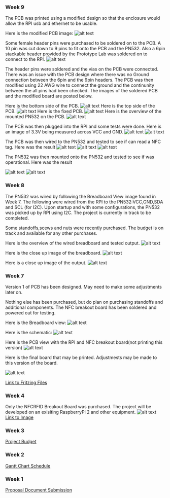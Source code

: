 ### Week 9
The PCB was printed using a modified design so that the enclosure would allow the RPI usb and ethernet to be usable.

Here is the modified PCB image:
![alt text](Images/Final_PCB.png)

Some female header pins were purchased to be soldered on to the PCB. A 10 pin was cut down to 9 pins to fit onto the PCB and the PN532. Also a 6pin stackable header provided by the Prototype Lab was soldered on to connect to the RPI.
![alt text](Images/9Pin.jpg)

The header pins were soldered and the vias on the PCB were connected. There was an issue with the PCB design where there was no Ground connection between the 6pin and the 9pin headers. The PCB was then modified using 22 AWG wire to connect the ground and the continunity between the all pins had been checked. The images of the soldered PCB and the modified board are posted below.

Here is the bottom side of the PCB.
![alt text](Images/SolderedPCB.jpg)
Here is the top side of the PCB.
![alt text](Images/SolderedPCB2.jpg)
Here is the fixed PCB.
![alt text](Images/PCBFix.jpg)
Here is the overview of the mounted PN532 on the PCB.
![alt text](Images/PCBOverview.jpg)

The PCB was then plugged into the RPI and some tests were done. Here is an image of 3.3V being measured across VCC and GND.
![alt text](Images/PCB_Voltage_Output.jpg)
![alt text](Images/VoltageTest.jpg)


The PCB was then wired to the PN532 and tested to see if can read a NFC tag. Here was the result
![alt text](Images/TestOverView.jpg)
![alt text](Images/Test_Wiring.jpg)
![alt text](Images/Test_PCB_Output.jpg)

The PN532 was then mounted onto the PN532 and tested to see if was operational. Here was the result

![alt text](Images/Mounted_Test.jpg)
![alt text](Images/Mounted_Output.jpg)


### Week 8

The PN532 was wired by following the Breadboard View image found in Week 7. The following were wired from the RPI to the PN532:VCC,GND,SDA and SCL (for I2C). Upon startup and with some configurations, the PN532 was picked up by RPI using I2C. The project is currently in track to be completed.

Some standoffs,scews and nuts were recently purchased. The budget is on track and available for any other purchases.

Here is the overview of the wired breadboard and tested output.
![alt text](Images/WiredBreadboardOverview.jpg)

Here is the close up image of the breadboard.
![alt text](Images/WiredBreadboard.jpg)

Here is a close up image of the output.
![alt text](Images/WiredBreadboardOutput.jpg)


### Week 7
Version 1 of PCB has been designed. May need to make some adjustments later on. 

Nothing else has been purchased, but do plan on purchasing standoffs and additional components. The NFC breakout board has been soldered and powered out for testing.

Here is the Breadboard view:
![alt text](Images/BreadboardView.png)

Here is the schematic:
![alt text](Images/PN532_w._RPI_schem.png)

Here is the PCB view with the RPI and NFC breakout board(not printing this version)
![alt text](Images/PCB_w_RPI_NFC.png)

Here is the final board that may be printed. Adjustmests may be made to this version of the board.

![alt text](Images/PCBPrinting.png)

[Link to Fritzing Files](https://github.com/RDinh/NFCRFID/tree/master/Electronics)
### Week 4
Only the NFCRFID Breakout Board was purchased. The project will be developed on an exisiting RaspberryPi 2 and other equipment.
![alt text](https://github.com/RDinh/NFCRFID/blob/master/Images/ProofOfPurchase.jpg)
[Link to Image](https://github.com/RDinh/NFCRFID/blob/master/Images/ProofOfPurchase.jpg)
### Week 3
[Project Budget](https://github.com/RDinh/NFCRFID/blob/master/Documentation/Budget.pdf)
### Week 2
[Gantt Chart Schedule](https://github.com/RDinh/NFCRFID/blob/master/Documentation/Gantt_Chart_Schedule.pdf)
### Week 1
[Proposal Document Submission](https://github.com/RDinh/NFCRFID/tree/master/Documentation)
